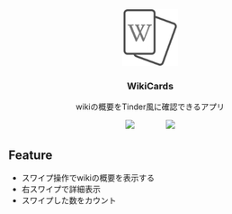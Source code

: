 <div align="center">
  <img src="https://github.com/kuroppe1819/WikiCards/blob/master/app/src/main/res/drawable/ic_wiki_cards.png" alt="WikiCardsアイコン" width="100px" height="100px">
</div>

<div align="center">

### WikiCards

wikiの概要をTinder風に確認できるアプリ
</div>

<div align="center">
  <img src="https://user-images.githubusercontent.com/17245737/76565406-dd3cd680-64ed-11ea-87f1-cbff9125c684.png" width="240px">　　　　<img src="https://user-images.githubusercontent.com/17245737/76565412-df069a00-64ed-11ea-838e-8d85ada66663.png" width="240px">
</div>

## Feature
- スワイプ操作でwikiの概要を表示する
- 右スワイプで詳細表示
- スワイプした数をカウント


